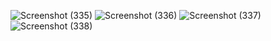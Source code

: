![Screenshot (335)](https://github.com/user-attachments/assets/fe4caf94-c27c-48c0-a6aa-88edbaeea202)
![Screenshot (336)](https://github.com/user-attachments/assets/03eda3bd-540a-49e4-bdc6-105065dec9ae)
![Screenshot (337)](https://github.com/user-attachments/assets/9b4c9e32-5b9f-4e6c-b50a-872e4bb0789a)
![Screenshot (338)](https://github.com/user-attachments/assets/2b584499-d6a4-4cc5-9a29-8b9622157faf)
